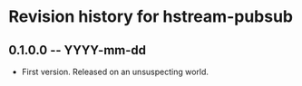 # Revision history for hstream-pubsub

## 0.1.0.0 -- YYYY-mm-dd

* First version. Released on an unsuspecting world.
